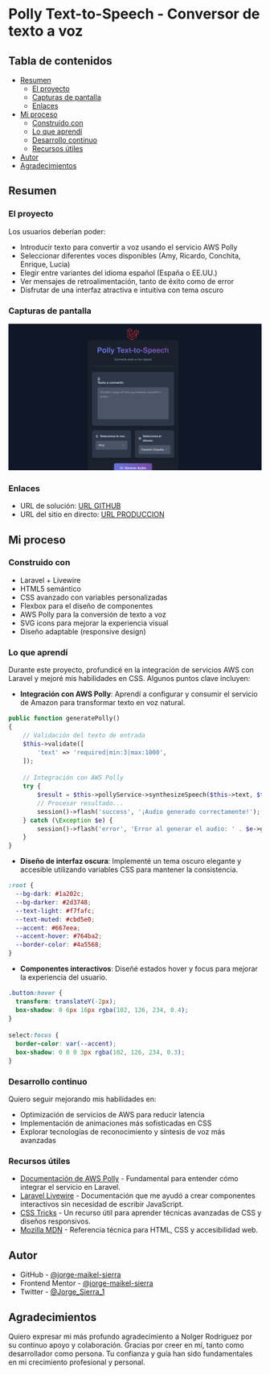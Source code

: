 # Polly Text-to-Speech - Conversor de texto a voz

## Tabla de contenidos
- [Resumen](#resumen)
  - [El proyecto](#el-proyecto)
  - [Capturas de pantalla](#capturas-de-pantalla)
  - [Enlaces](#enlaces)
- [Mi proceso](#mi-proceso)
  - [Construido con](#construido-con)
  - [Lo que aprendí](#lo-que-aprendí)
  - [Desarrollo continuo](#desarrollo-continuo)
  - [Recursos útiles](#recursos-útiles)
- [Autor](#autor)
- [Agradecimientos](#agradecimientos)

## Resumen

### El proyecto
Los usuarios deberían poder:
- Introducir texto para convertir a voz usando el servicio AWS Polly
- Seleccionar diferentes voces disponibles (Amy, Ricardo, Conchita, Enrique, Lucia)
- Elegir entre variantes del idioma español (España o EE.UU.)
- Ver mensajes de retroalimentación, tanto de éxito como de error
- Disfrutar de una interfaz atractiva e intuitiva con tema oscuro

### Capturas de pantalla
![Vista previa del diseño en escritorio](desktop-preview.png)

### Enlaces
- URL de solución: [URL GITHUB](#)
- URL del sitio en directo: [URL PRODUCCION](#)

## Mi proceso

### Construido con
- Laravel + Livewire
- HTML5 semántico
- CSS avanzado con variables personalizadas
- Flexbox para el diseño de componentes
- AWS Polly para la conversión de texto a voz
- SVG icons para mejorar la experiencia visual
- Diseño adaptable (responsive design)

### Lo que aprendí
Durante este proyecto, profundicé en la integración de servicios AWS con Laravel y mejoré mis habilidades en CSS. Algunos puntos clave incluyen:

- **Integración con AWS Polly**: Aprendí a configurar y consumir el servicio de Amazon para transformar texto en voz natural.

```php
public function generatePolly()
{
    // Validación del texto de entrada
    $this->validate([
        'text' => 'required|min:3|max:1000',
    ]);
    
    // Integración con AWS Polly
    try {
        $result = $this->pollyService->synthesizeSpeech($this->text, $this->voiceId, $this->languageCode);
        // Procesar resultado...
        session()->flash('success', '¡Audio generado correctamente!');
    } catch (\Exception $e) {
        session()->flash('error', 'Error al generar el audio: ' . $e->getMessage());
    }
}
```

- **Diseño de interfaz oscura**: Implementé un tema oscuro elegante y accesible utilizando variables CSS para mantener la consistencia.

```css
:root {
  --bg-dark: #1a202c;
  --bg-darker: #2d3748;
  --text-light: #f7fafc;
  --text-muted: #cbd5e0;
  --accent: #667eea;
  --accent-hover: #764ba2;
  --border-color: #4a5568;
}
```

- **Componentes interactivos**: Diseñé estados hover y focus para mejorar la experiencia del usuario.

```css
.button:hover {
  transform: translateY(-2px);
  box-shadow: 0 6px 16px rgba(102, 126, 234, 0.4);
}

select:focus {
  border-color: var(--accent);
  box-shadow: 0 0 0 3px rgba(102, 126, 234, 0.3);
}
```

### Desarrollo continuo
Quiero seguir mejorando mis habilidades en:
- Optimización de servicios de AWS para reducir latencia
- Implementación de animaciones más sofisticadas en CSS
- Explorar tecnologías de reconocimiento y síntesis de voz más avanzadas

### Recursos útiles
- [Documentación de AWS Polly](https://docs.aws.amazon.com/polly/) - Fundamental para entender cómo integrar el servicio en Laravel.
- [Laravel Livewire](https://laravel-livewire.com/) - Documentación que me ayudó a crear componentes interactivos sin necesidad de escribir JavaScript.
- [CSS Tricks](https://css-tricks.com/) - Un recurso útil para aprender técnicas avanzadas de CSS y diseños responsivos.
- [Mozilla MDN](https://developer.mozilla.org/) - Referencia técnica para HTML, CSS y accesibilidad web.

## Autor
- GitHub - [@jorge-maikel-sierra](https://github.com/jorge-maikel-sierra)
- Frontend Mentor - [@jorge-maikel-sierra](https://www.frontendmentor.io/profile/jorge-maikel-sierra)
- Twitter - [@Jorge_Sierra_1](https://x.com/Jorge_Sierra_1)

## Agradecimientos
Quiero expresar mi más profundo agradecimiento a Nolger Rodriguez por su continuo apoyo y colaboración. Gracias por creer en mí, tanto como desarrollador como persona. Tu confianza y guía han sido fundamentales en mi crecimiento profesional y personal.